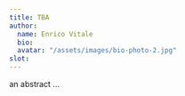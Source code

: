 ```yaml
---
title: TBA 
author: 
  name: Enrico Vitale 
  bio: 
  avatar: "/assets/images/bio-photo-2.jpg"
slot: 
---
```


an abstract ... 


